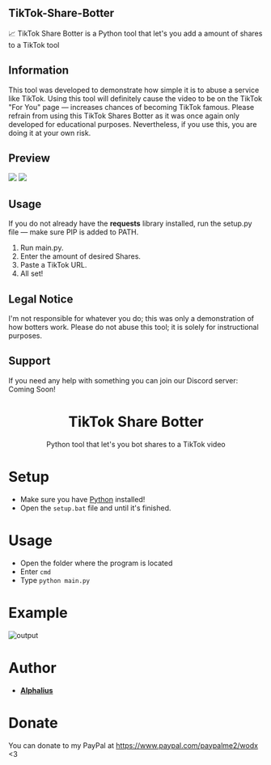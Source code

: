 ## TikTok-Share-Botter
📈  TikTok Share Botter is a Python tool that let's you add a amount of shares to a TikTok tool
## Information
This tool was developed to demonstrate how simple it is to abuse a service like TikTok. Using this tool will definitely cause the video to be on the TikTok "For You" page — increases chances of becoming TikTok famous. Please refrain from using this TikTok Shares Botter as it was once again only developed for educational purposes. Nevertheless, if you use this, you are doing it at your own risk.

## Preview
![](https://i.imgur.com/63NTRvx.png)
![](https://i.imgur.com/WstiI7q.png)

## Usage
If you do not already have the **requests** library installed, run the setup.py file — make sure PIP is added to PATH.
1. Run main.py.
2. Enter the amount of desired Shares.
3. Paste a TikTok URL.
4. All set!

## Legal Notice
I'm not responsible for whatever you do; this was only a demonstration of how botters work. Please do not abuse this tool; it is solely for instructional purposes.

## Support
If you need any help with something you can join our Discord server:
Coming Soon!

<h1 align="center">TikTok Share Botter</h1>
<p align="center">Python tool that let's you bot shares to a TikTok video</p>

# Setup
 - Make sure you have [Python](https://www.python.org/downloads) installed!
 - Open the ```setup.bat``` file and until it's finished.

# Usage
 - Open the folder where the program is located
 - Enter ```cmd```
 - Type ```python main.py```

# Example
![output](https://user-images.githubusercontent.com/80674770/142756923-adccae5f-d048-4ce5-b129-99e6a9c7e82d.gif)

# Author
- [**Alphalius**](https://github.com/Alphalius)

# Donate
You can donate to my PayPal at https://www.paypal.com/paypalme2/wodx <3
